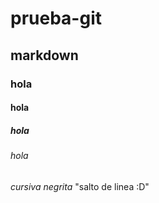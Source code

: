 # prueba-git
## markdown
### hola
#### hola
##### hola
###### hola
*cursiva*
*negrita*
"salto  de  linea :D"
